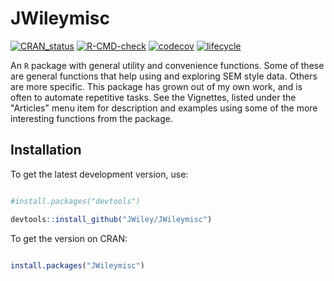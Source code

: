 JWileymisc
==========

<!-- badges: start -->
[![CRAN_status](https://www.r-pkg.org/badges/version/JWileymisc)](https://cran.r-project.org/package=JWileymisc)
[![R-CMD-check](https://github.com/JWiley/JWileymisc/workflows/R-CMD-check/badge.svg)](https://github.com/JWiley/JWileymisc/actions)
[![codecov](https://codecov.io/gh/JWiley/JWileymisc/branch/main/graph/badge.svg?token=eW8frgT2Q1)](https://app.codecov.io/gh/JWiley/JWileymisc)
[![lifecycle](https://img.shields.io/badge/lifecycle-stable-brightgreen.svg)](https://lifecycle.r-lib.org/articles/stages.html#stable)
<!-- badges: end -->

An `R` package with general utility and convenience functions.
Some of these are general functions that help using and
exploring SEM style data.  Others are more specific.
This package has grown out of my own work, and is often to automate
repetitive tasks. See the Vignettes, listed under the "Articles" menu
item for description and examples using some of the more interesting
functions from the package.


Installation
------------

To get the latest development version, use:

```r

#install.packages("devtools")

devtools::install_github("JWiley/JWileymisc")

```

To get the version on CRAN:

```r

install.packages("JWileymisc")

```

